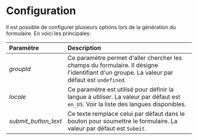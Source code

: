 # Configuration

Il est possible de configurer plusieurs options lors de la génération du formulaire. En voici les principales:

| Paramètre | Description |
| :--- | :--- |
| _groupId_ | Ce paramètre permet d'aller chercher les champs du formulaire. Il désigne l'identifiant d'un groupe. La valeur par défaut est `undefined`. |
| _locale_ | Ce paramètre est utilisé pour définir la langue à utiliser. La valeur par défaut est `en_US`.  Voir la liste des langues disponibles. |
| _submit_button_text_ | Ce texte remplace celui par défaut dans le bouton pour soumettre le formulaire. La valeur par défaut est `Submit`. |
